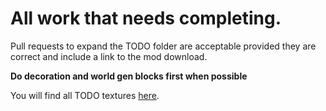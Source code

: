All work that needs completing. 
===========================
Pull requests to expand the TODO folder are acceptable provided they are correct and include a link to the mod download.

**Do decoration and world gen blocks first when possible**

You will find all TODO textures [here](https://github.com/F32Organization/Faithful32-1.7.10/tree/master/TODO).
